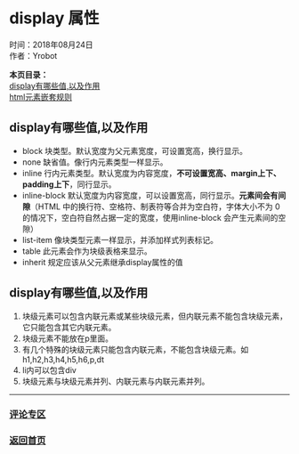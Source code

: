 # display 属性  
时间：2018年08月24日  
作者：Yrobot  

__本页目录：__   
[display有哪些值,以及作用](#display)  
[html元素嵌套规则](#nest)  

<a id='display'></a>

## display有哪些值,以及作用

  - block 块类型。默认宽度为父元素宽度，可设置宽高，换行显示。
  - none 缺省值。像行内元素类型一样显示。
  - inline 行内元素类型。默认宽度为内容宽度，__不可设置宽高、margin上下、padding上下__，同行显示。
  - inline-block 默认宽度为内容宽度，可以设置宽高，同行显示。__元素间会有间隙__（HTML 中的换行符、空格符、制表符等合并为空白符，字体大小不为 0 的情况下，空白符自然占据一定的宽度，使用inline-block 会产生元素间的空隙）
  - list-item 像块类型元素一样显示，并添加样式列表标记。
  - table 此元素会作为块级表格来显示。
  - inherit 规定应该从父元素继承display属性的值

<a id='nest'></a>

## display有哪些值,以及作用

1. 块级元素可以包含内联元素或某些块级元素，但内联元素不能包含块级元素，它只能包含其它内联元素。
2. 块级元素不能放在p里面。
3. 有几个特殊的块级元素只能包含内联元素，不能包含块级元素。如h1,h2,h3,h4,h5,h6,p,dt
4. li内可以包含div
5. 块级元素与块级元素并列、内联元素与内联元素并列。

--- 
### [评论专区](https://github.com/Yrobot/Yrobot-FrontEnd-Blog/issues/1)  
### [返回首页](../../README.md)

